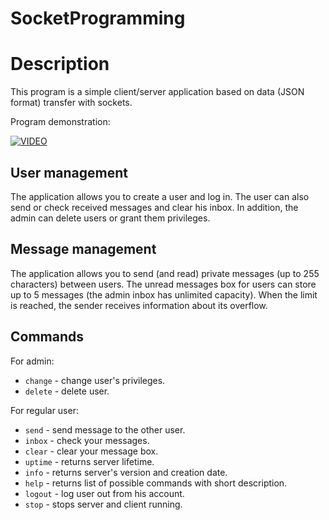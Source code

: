 # SocketProgramming

# Description
This program is a simple client/server application based on data (JSON format) transfer with sockets. 

Program demonstration:

[![VIDEO](https://img.youtube.com/vi/0BPFQBHBTXQ/0.jpg)](https://www.youtube.com/watch?v=0BPFQBHBTXQ)

## User management
The application allows you to create a user and log in. The user can also send or check received messages and clear his inbox. In addition, the admin can delete users or grant them privileges.

## Message management
The application allows you to send (and read) private messages (up to 255 characters) between users. The unread messages box for users can store up to 5 messages (the admin inbox has unlimited capacity). When the limit is reached, the sender receives information about its overflow.

## Commands
For admin:
* ```change``` - change user's privileges.
* ```delete``` - delete user.

For regular user:
* ```send``` - send message to the other user.
* ```inbox``` - check your messages.
* ```clear``` - clear your message box.
* ```uptime``` - returns server lifetime.
* ```info``` - returns server's version and creation date.
* ```help``` - returns list of possible commands with short description.
* ```logout``` - log user out from his account.
* ```stop``` - stops server and client running.
